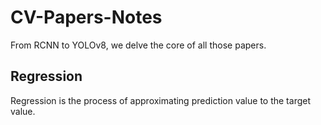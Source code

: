 # CV-Papers-Notes
From RCNN to YOLOv8, we delve the core of all those papers.

## Regression
Regression is the process of approximating prediction value to the target value.
